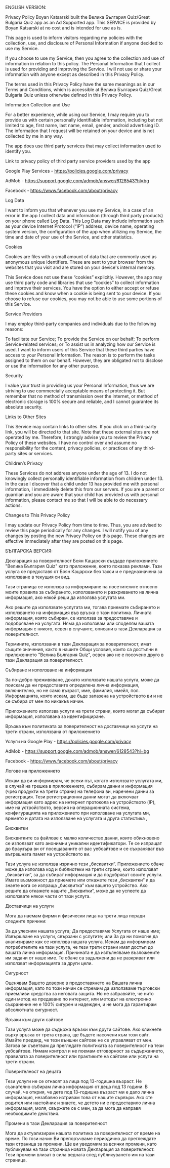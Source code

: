 ENGLISH VERSION:


Privacy Policy
Boyan Katsarski built the Велика България Quiz/Great Bulgaria Quiz app as an Ad Supported app. This SERVICE is provided by Boyan Katsarski at no cost and is intended for use as is.

This page is used to inform visitors regarding my policies with the collection, use, and disclosure of Personal Information if anyone decided to use my Service.

If you choose to use my Service, then you agree to the collection and use of information in relation to this policy. The Personal Information that I collect is used for providing and improving the Service. I will not use or share your information with anyone except as described in this Privacy Policy.

The terms used in this Privacy Policy have the same meanings as in our Terms and Conditions, which is accessible at Велика България Quiz/Great Bulgaria Quiz unless otherwise defined in this Privacy Policy.

Information Collection and Use

For a better experience, while using our Service, I may require you to provide us with certain personally identifiable information, including but not limited to age, first name, last name, email, gender, android advertising ID. The information that I request will be retained on your device and is not collected by me in any way.

The app does use third party services that may collect information used to identify you.

Link to privacy policy of third party service providers used by the app

Google Play Services - https://policies.google.com/privacy

AdMob - https://support.google.com/admob/answer/6128543?hl=bg

Facebook - https://www.facebook.com/about/privacy

Log Data

I want to inform you that whenever you use my Service, in a case of an error in the app I collect data and information (through third party products) on your phone called Log Data. This Log Data may include information such as your device Internet Protocol (“IP”) address, device name, operating system version, the configuration of the app when utilizing my Service, the time and date of your use of the Service, and other statistics.

Cookies

Cookies are files with a small amount of data that are commonly used as anonymous unique identifiers. These are sent to your browser from the websites that you visit and are stored on your device's internal memory.

This Service does not use these “cookies” explicitly. However, the app may use third party code and libraries that use “cookies” to collect information and improve their services. You have the option to either accept or refuse these cookies and know when a cookie is being sent to your device. If you choose to refuse our cookies, you may not be able to use some portions of this Service.

Service Providers

I may employ third-party companies and individuals due to the following reasons:

To facilitate our Service;
To provide the Service on our behalf;
To perform Service-related services; or
To assist us in analyzing how our Service is used.
I want to inform users of this Service that these third parties have access to your Personal Information. The reason is to perform the tasks assigned to them on our behalf. However, they are obligated not to disclose or use the information for any other purpose.

Security

I value your trust in providing us your Personal Information, thus we are striving to use commercially acceptable means of protecting it. But remember that no method of transmission over the internet, or method of electronic storage is 100% secure and reliable, and I cannot guarantee its absolute security.

Links to Other Sites

This Service may contain links to other sites. If you click on a third-party link, you will be directed to that site. Note that these external sites are not operated by me. Therefore, I strongly advise you to review the Privacy Policy of these websites. I have no control over and assume no responsibility for the content, privacy policies, or practices of any third-party sites or services.

Children’s Privacy

These Services do not address anyone under the age of 13. I do not knowingly collect personally identifiable information from children under 13. In the case I discover that a child under 13 has provided me with personal information, I immediately delete this from our servers. If you are a parent or guardian and you are aware that your child has provided us with personal information, please contact me so that I will be able to do necessary actions.

Changes to This Privacy Policy

I may update our Privacy Policy from time to time. Thus, you are advised to review this page periodically for any changes. I will notify you of any changes by posting the new Privacy Policy on this page. These changes are effective immediately after they are posted on this page.






БЪЛГАРСКА ВЕРСИЯ: 



Декларация за поверителност
Боян Кацарски създаде приложението "Велика България Quiz" като приложение, което показва реклами. Тази услуга се предоставя от Боян Кацарски без такси и е предназначена за използване в текущия си вид.

Тази страница се използва за информиране на посетителите относно моите правила за събирането, използването и разкриването на лична информация, ако някой реши да използва услугата ми.

Ако решите да използвате услугата ми, тогава приемате събирането и използването на информация във връзка с тази политика. Личната информация, която събирам, се използва за предоставяне и подобряване на услугата. Няма да използвам или споделям вашата информация с никого, освен в случаите, описани в тази Декларация за поверителност.

Термините, използвани в тази Декларация за поверителност, имат същите значения, както в нашите Общи условия, които са достъпни в приложението "Велика България Quiz", освен ако не е посочено друго в тази Декларация за поверителност.

Събиране и използване на информация

За по-добро преживяване, докато използвате нашата услуга, може да поискам да ни предоставите определена лична информация, включително, но не само възраст, име, фамилия, имейл, пол. Информацията, която искам, ще бъде запазена на устройството ви и не се събира от мен по никакъв начин.

Приложението използва услуги на трети страни, които могат да събират информация, използвана за идентифициране.

Връзка към политиката за поверителност на доставчици на услуги на трети страни, използвана от приложението

Услуги на Google Play - https://policies.google.com/privacy

AdMob - https://support.google.com/admob/answer/6128543?hl=bg

Facebook - https://www.facebook.com/about/privacy

Логове на приложението

Искам да ви информирам, че всеки път, когато използвате услугата ми, в случай на грешка в приложението, събирам данни и информация (чрез продукти на трети страни) на телефона ви, наречени данни за регистрация. Тези регистрационни данни могат да включват информация като адрес на интернет протокола на устройството (IP), име на устройството, версия на операционната система, конфигурацията на приложението при използване на услугата ми, времето и датата на използване на услугата и друга статистика ,

Бисквитки

Бисквитките са файлове с малко количество данни, които обикновено се използват като анонимни уникални идентификатори. Те се изпращат до браузъра ви от посещаваните от вас уебсайтове и се съхраняват във вътрешната памет на устройството ви.

Тази услуга не използва изрично тези „бисквитки“. Приложението обаче може да използва код и библиотеки на трети страни, които използват „бисквитки“, за да събират информация и да подобряват своите услуги. Имате възможност да приемете или откажете тези „бисквитки“ и да знаете кога се изпраща „бисквитка“ към вашето устройство. Ако решите да откажете нашите „бисквитки“, може да не успеете да използвате някои части от тази услуга.

Доставчици на услуги

Мога да наемам фирми и физически лица на трети лица поради следните причини:

За да улесним нашата услуга;
Да предоставяме Услугата от наше име;
Извършване на услуги, свързани с услугите; или
За да ни помогне да анализираме как се използва нашата услуга.
Искам да информирам потребителите на тази услуга, че тези трети страни имат достъп до вашата лична информация. Причината е да изпълняваме възложените им задачи от наше име. Те обаче са задължени да не разкриват или използват информацията за други цели.

Сигурност

Оценявам Вашето доверие в предоставянето на Вашата лична информация, като по този начин се стремим да използваме търговски приемливи средства за неговата защита. Но не забравяйте, че нито един метод на предаване по интернет, или методът на електронно съхранение не е 100% сигурен и надежден, и не мога да гарантирам абсолютната сигурност.

Връзки към други сайтове

Тази услуга може да съдържа връзки към други сайтове. Ако кликнете върху връзка от трета страна, ще бъдете насочени към този сайт. Имайте предвид, че тези външни сайтове не се управляват от мен. Затова ви съветвам да прегледате политиката за поверителност на тези уебсайтове. Нямам контрол и не поемам отговорност за съдържанието, правилата за поверителност или практиките на сайтове или услуги на трети страни.

Поверителност на децата

Тези услуги не се отнасят за лица под 13-годишна възраст. Не съзнателно събирам лична информация от деца под 13 години. В случай, че открия, че дете под 13-годишна възраст ми е дало лична информация, незабавно изтривам това от нашите сървъри. Ако сте родител или настойник и знаете, че детето ни е предоставило лична информация, моля, свържете се с мен, за да мога да направя необходимите действия.

Промени в тази Декларация за поверителност

Мога да актуализирам нашата политика за поверителност от време на време. По този начин Ви препоръчваме периодично да преглеждате тази страница за промени. Ще ви уведомим за всички промени, като публикувам на тази страница новата Декларация за поверителност. Тези промени влизат в сила веднага след публикуването им на тази страница.
